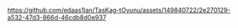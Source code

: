 

https://github.com/edaas1lan/TasKag-tOyunu/assets/149840722/2e270129-a532-47d3-866d-46cdb8d0e937

